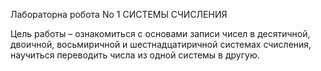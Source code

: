 Лабораторна робота No 1
СИСТЕМЫ СЧИСЛЕНИЯ

Цель работы – ознакомиться с основами записи чисел в десятичной, двоичной,
восьмиричной и шестнадцатиричной системах счисления, научиться переводить числа из
одной системы в другую.